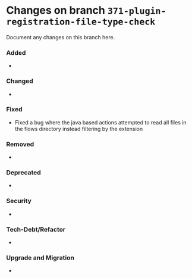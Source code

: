 # Changes on branch `371-plugin-registration-file-type-check`
Document any changes on this branch here.
### Added
- 

### Changed
- 

### Fixed
- Fixed a bug where the java based actions attempted to read all files in the flows directory instead filtering by the extension

### Removed
- 

### Deprecated
- 

### Security
- 

### Tech-Debt/Refactor
- 

### Upgrade and Migration
- 
